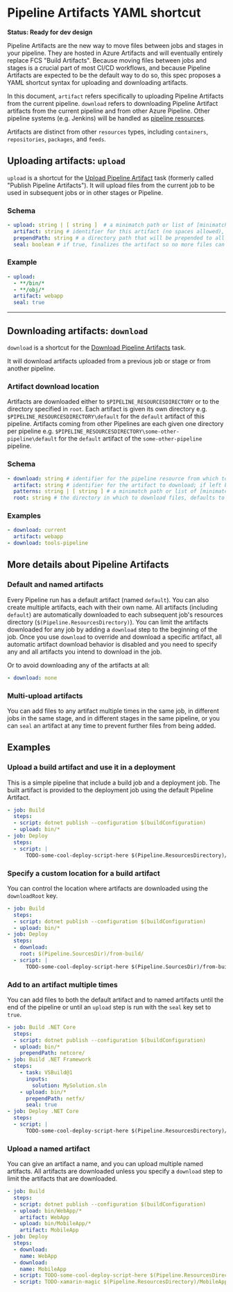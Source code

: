 # Pipeline Artifacts YAML shortcut

**Status: Ready for dev design**

Pipeline Artifacts are the new way to move files between jobs and stages in your pipeline. They are hosted in Azure Artifacts and will eventually entirely replace FCS "Build Artifacts". Because moving files between jobs and stages is a crucial part of most CI/CD workflows, and because Pipeline Artifacts are expected to be the default way to do so, this spec proposes a YAML shortcut syntax for uploading and downloading artifacts.

In this document, `artifact` refers specifically to uploading Pipeline Artifacts from the current pipeline. `download` refers to downloading Pipeline Artifact artifacts from the current pipeline and from other Azure Pipeline. Other pipeline systems (e.g. Jenkins) will be handled as [pipeline resources](pipeline-resources.md).

Artifacts are distinct from other `resources` types, including `containers`, `repositories`, `packages`, and `feeds`.

## Uploading artifacts: `upload`

`upload` is a shortcut for the [Upload Pipeline Artifact](https://docs.microsoft.com/en-us/azure/devops/pipelines/tasks/utility/publish-pipeline-artifact.md) task (formerly called "Publish Pipeline Artifacts"). It will upload files from the current job to be used in subsequent jobs or in other stages or Pipeline.

### Schema

```yaml
- upload: string | [ string ]  # a minimatch path or list of [minimatch paths](tasks/file-matching-patterns.md) to upload
  artifact: string # identifier for this artifact (no spaces allowed), defaults to 'default'
  prependPath: string # a directory path that will be prepended to all uploaded files
  seal: boolean # if true, finalizes the artifact so no more files can be added after this step
```

### Example

```yaml
- upload:
  - **/bin/*
  - **/obj/*
  artifact: webapp
  seal: true
```

---

## Downloading artifacts: `download`

`download` is a shortcut for the [Download Pipeline Artifacts](https://docs.microsoft.com/en-us/azure/devops/pipelines/tasks/utility/download-pipeline-artifact) task.

It will download artifacts uploaded from a previous job or stage or from another pipeline.

### Artifact download location

Artifacts are downloaded either to `$PIPELINE_RESOURCESDIRECTORY` or to the directory specified in `root`. Each artifact is given its own directory e.g. `$PIPELINE_RESOURCESDIRECTORY\default` for the `default` artifact of this pipeline. Artifacts coming from other Pipelines are each given one directory per pipeline e.g. `$PIPELINE_RESOURCESDIRECTORY\some-other-pipeline\default` for the `default` artifact of the `some-other-pipeline` pipeline.

### Schema

```yaml
- download: string # identifier for the pipeline resource from which to download artifacts, optional; "current" means the current pipeline
  artifact: string # identifier for the artifact to download; if left blank, downloads all artifacts associated with the resource provided
  patterns: string | [ string ] # a minimatch path or list of [minimatch paths](tasks/file-matching-patterns.md) to download; if blank, the entire artifact is downloaded
  root: string # the directory in which to download files, defaults to $PIPELINE_RESOURCESDIRECTORY; if a relative path is provided, it will be rooted from $SYSTEM_DEFAULTWORKINGDIRECTORY
```

### Examples

```yaml
- download: current
  artifact: webapp
- download: tools-pipeline
```

## More details about Pipeline Artifacts

### Default and named artifacts

Every Pipeline run has a default artifact (named `default`). You can also create multiple artifacts, each with their own name. All artifacts (including `default`) are automatically downloaded to each subsequent job's resources directory (`$(Pipeline.ResourcesDirectory)`). You can limit the artifacts downloaded for any job by adding a `download` step to the beginning of the job. Once you use `download` to override and download a specific artifact, all automatic artifact download behavior is disabled and you need to specify any and all artifacts you intend to download in the job.

Or to avoid downloading any of the artifacts at all:

```yaml
- download: none
```

### Multi-upload artifacts

You can add files to any artifact multiple times in the same job, in different jobs in the same stage, and in different stages in the same pipeline, or you can `seal` an artifact at any time to prevent further files from being added.

## Examples

### Upload a build artifact and use it in a deployment

This is a simple pipeline that include a build job and a deployment job. The built artifact is provided to the deployment job using the default Pipeline Artifact.

```yaml
- job: Build
  steps:
  - script: dotnet publish --configuration $(buildConfiguration)
  - upload: bin/*
- job: Deploy
  steps:
  - script: |
      TODO-some-cool-deploy-script-here $(Pipeline.ResourcesDirectory)/default/bin/
```

### Specify a custom location for a build artifact

You can control the location where artifacts are downloaded using the `downloadRoot` key.

```yaml
- job: Build
  steps:
  - script: dotnet publish --configuration $(buildConfiguration)
  - upload: bin/*
- job: Deploy
  steps:
  - download:
    root: $(Pipeline.SourcesDir)/from-build/
  - script: |
      TODO-some-cool-deploy-script-here $(Pipeline.SourcesDir)/from-build/bin/
```

### Add to an artifact multiple times

You can add files to both the default artifact and to named artifacts until the end of the pipeline or until an `upload` step is run with the `seal` key set to `true`.

```yaml
- job: Build .NET Core
  steps:
  - script: dotnet publish --configuration $(buildConfiguration)
  - upload: bin/*
    prependPath: netcore/
- job: Build .NET Framework
  steps:
    - task: VSBuild@1
      inputs:
        solution: MySolution.sln
    - upload: bin/*
      prependPath: netfx/
      seal: true
- job: Deploy .NET Core
  steps:
  - script: |
      TODO-some-cool-deploy-script-here $(Pipeline.ResourcesDirectory)/default/netcore/bin/
```

### Upload a named artifact

You can give an artifact a name, and you can upload multiple named artifacts. All artifacts are downloaded unless you specify a `download` step to limit the artifacts that are downloaded.

```yaml
- job: Build
  steps:
  - script: dotnet publish --configuration $(buildConfiguration)
  - upload: bin/WebApp/*
    artifact: WebApp
  - upload: bin/MobileApp/*
    artifact: MobileApp
- job: Deploy
  steps:
  - download:
    name: WebApp
  - download:
    name: MobileApp
  - script: TODO-some-cool-deploy-script-here $(Pipeline.ResourcesDirectory)/WebApp/bin/
  - script: TODO-xamarin-magic $(Pipeline.ResourcesDirectory)/MobileApp/
```